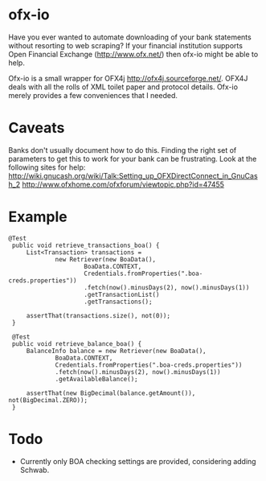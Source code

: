 ofx-io
===
Have you ever wanted to automate downloading of your bank statements without resorting to web scraping?
If your financial institution supports Open Financial Exchange (http://www.ofx.net/) then ofx-io might
be able to help.

Ofx-io is a small wrapper for OFX4j http://ofx4j.sourceforge.net/. OFX4J deals with all the rolls of XML
toilet paper and protocol details. Ofx-io merely provides a few conveniences that I needed.

Caveats
===
Banks don't usually document how to do this. Finding the right set of parameters to get this to work
for your bank can be frustrating. Look at the following sites for help:
 http://wiki.gnucash.org/wiki/Talk:Setting_up_OFXDirectConnect_in_GnuCash_2
 http://www.ofxhome.com/ofxforum/viewtopic.php?id=47455

Example
===
    @Test
     public void retrieve_transactions_boa() {
         List<Transaction> transactions =
                 new Retriever(new BoaData(),
                         BoaData.CONTEXT,
                         Credentials.fromProperties(".boa-creds.properties"))
                         .fetch(now().minusDays(2), now().minusDays(1))
                         .getTransactionList()
                         .getTransactions();
 
         assertThat(transactions.size(), not(0));
     }
 
     @Test
     public void retrieve_balance_boa() {
         BalanceInfo balance = new Retriever(new BoaData(),
                 BoaData.CONTEXT,
                 Credentials.fromProperties(".boa-creds.properties"))
                 .fetch(now().minusDays(2), now().minusDays(1))
                 .getAvailableBalance();
 
         assertThat(new BigDecimal(balance.getAmount()), not(BigDecimal.ZERO));
     }

 
Todo
===
* Currently only BOA checking settings are provided, considering adding Schwab.

